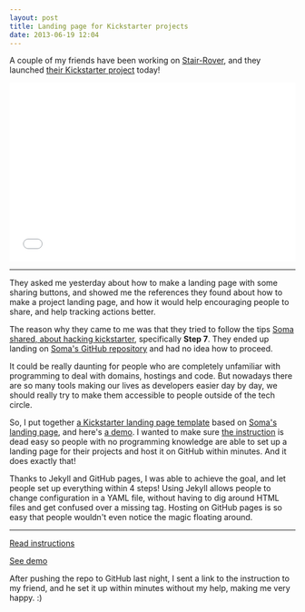 ```yaml
---
layout: post
title: Landing page for Kickstarter projects
date: 2013-06-19 12:04
---
```


A couple of my friends have been working on [Stair-Rover](http://stair-rover.com), and they launched [their Kickstarter project](http://kck.st/12bbLkw) today!

<iframe width="100%" height="315" src="//www.youtube.com/embed/iK5dZiGgm5s?rel=0" frameborder="0" allowfullscreen></iframe>

---

They asked me yesterday about how to make a landing page with some sharing buttons, and showed me the references they found about how to make a project landing page, and how it would help encouraging people to share, and help tracking actions better.

The reason why they came to me was that they tried to follow the tips [Soma shared, about hacking kickstarter](http://www.fourhourworkweek.com/blog/2012/12/18/hacking-kickstarter-how-to-raise-100000-in-10-days-includes-successful-templates-e-mails-etc/), specifically **Step 7**. They ended up landing on [Soma's GitHub repository](https://github.com/somawater/kickstarter) and had no idea how to proceed.

It could be really daunting for people who are completely unfamiliar with programming to deal with domains, hostings and code. But nowadays there are so many tools making our lives as developers easier day by day, we should really try to make them accessible to people outside of the tech circle.

So, I put together [a Kickstarter landing page template](https://github.com/muan/kickstarter) based on [Soma's landing page](http://www.somawater.co/ksshare/), and here's [a demo](http://muan.co/kickstarter). I wanted to make sure [the instruction](https://github.com/muan/kickstarter#instruction) is dead easy so people with no programming knowledge are able to set up a landing page for their projects and host it on GitHub within minutes. And it does exactly that!

Thanks to Jekyll and GitHub pages, I was able to achieve the goal, and let people set up everything within 4 steps! Using Jekyll allows people to change configuration in a YAML file, without having to dig around HTML files and get confused over a missing tag. Hosting on GitHub pages is so easy that people wouldn't even notice the magic floating around.

---

<a href="https://github.com/muan/kickstarter#instruction" class="big-button blue">Read instructions</a>

<a href="http://muan.co/kickstarter" class="big-button green">See demo</a>

After pushing the repo to GitHub last night, I sent a link to the instruction to my friend, and he set it up within minutes without my help, making me very happy. :)